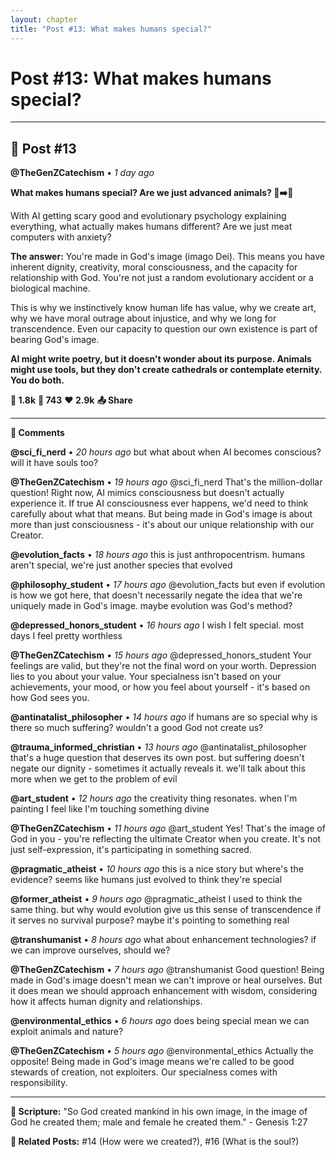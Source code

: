 ```yaml
---
layout: chapter
title: "Post #13: What makes humans special?"
---
```

# Post #13: What makes humans special?

---

## 📱 Post #13

**@TheGenZCatechism** • *1 day ago*

**What makes humans special? Are we just advanced animals? 🦍➡️👤**

With AI getting scary good and evolutionary psychology explaining everything, what actually makes humans different? Are we just meat computers with anxiety?

**The answer:** You're made in God's image (imago Dei). This means you have inherent dignity, creativity, moral consciousness, and the capacity for relationship with God. You're not just a random evolutionary accident or a biological machine.

This is why we instinctively know human life has value, why we create art, why we have moral outrage about injustice, and why we long for transcendence. Even our capacity to question our own existence is part of bearing God's image.

**AI might write poetry, but it doesn't wonder about its purpose. Animals might use tools, but they don't create cathedrals or contemplate eternity. You do both.**

**💭 1.8k** **🔄 743** **❤️ 2.9k** **📤 Share**

---

**💬 Comments**

**@sci_fi_nerd** • *20 hours ago*
but what about when AI becomes conscious? will it have souls too?

**@TheGenZCatechism** • *19 hours ago*
@sci_fi_nerd That's the million-dollar question! Right now, AI mimics consciousness but doesn't actually experience it. If true AI consciousness ever happens, we'd need to think carefully about what that means. But being made in God's image is about more than just consciousness - it's about our unique relationship with our Creator.

**@evolution_facts** • *18 hours ago*
this is just anthropocentrism. humans aren't special, we're just another species that evolved

**@philosophy_student** • *17 hours ago*
@evolution_facts but even if evolution is how we got here, that doesn't necessarily negate the idea that we're uniquely made in God's image. maybe evolution was God's method?

**@depressed_honors_student** • *16 hours ago*
I wish I felt special. most days I feel pretty worthless

**@TheGenZCatechism** • *15 hours ago*
@depressed_honors_student Your feelings are valid, but they're not the final word on your worth. Depression lies to you about your value. Your specialness isn't based on your achievements, your mood, or how you feel about yourself - it's based on how God sees you.

**@antinatalist_philosopher** • *14 hours ago*
if humans are so special why is there so much suffering? wouldn't a good God not create us?

**@trauma_informed_christian** • *13 hours ago*
@antinatalist_philosopher that's a huge question that deserves its own post. but suffering doesn't negate our dignity - sometimes it actually reveals it. we'll talk about this more when we get to the problem of evil

**@art_student** • *12 hours ago*
the creativity thing resonates. when I'm painting I feel like I'm touching something divine

**@TheGenZCatechism** • *11 hours ago*
@art_student Yes! That's the image of God in you - you're reflecting the ultimate Creator when you create. It's not just self-expression, it's participating in something sacred.

**@pragmatic_atheist** • *10 hours ago*
this is a nice story but where's the evidence? seems like humans just evolved to think they're special

**@former_atheist** • *9 hours ago*
@pragmatic_atheist I used to think the same thing. but why would evolution give us this sense of transcendence if it serves no survival purpose? maybe it's pointing to something real

**@transhumanist** • *8 hours ago*
what about enhancement technologies? if we can improve ourselves, should we?

**@TheGenZCatechism** • *7 hours ago*
@transhumanist Good question! Being made in God's image doesn't mean we can't improve or heal ourselves. But it does mean we should approach enhancement with wisdom, considering how it affects human dignity and relationships.

**@environmental_ethics** • *6 hours ago*
does being special mean we can exploit animals and nature?

**@TheGenZCatechism** • *5 hours ago*
@environmental_ethics Actually the opposite! Being made in God's image means we're called to be good stewards of creation, not exploiters. Our specialness comes with responsibility.

---

**📖 Scripture:** "So God created mankind in his own image, in the image of God he created them; male and female he created them." - Genesis 1:27

**🔗 Related Posts:** #14 (How were we created?), #16 (What is the soul?) 
